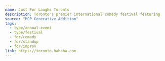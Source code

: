 ```yaml
---
name: Just For Laughs Toronto
description: Toronto's premier international comedy festival featuring stand-up, sketch comedy, improv and comedy theatre from Canadian and international performers.
source: "MCP Generative Addition"
tags:
  - type/annual-event
  - type/festival
  - for/comedy
  - for/standup
  - for/improv
link: https://toronto.hahaha.com
---
```

